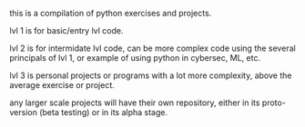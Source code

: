 this is a compilation of python exercises and projects.

lvl 1 is for basic/entry lvl code.

lvl 2 is for intermidate lvl code, can be more complex code using the several principals of lvl 1, or example of using python in cybersec, ML, etc.

lvl 3 is personal projects or programs with a lot more complexity, above the average exercise or project.

any larger scale projects will have their own repository, either in its proto- version (beta testing) or in its alpha stage.
